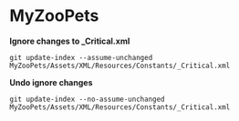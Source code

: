 MyZooPets
=========

**Ignore changes to _Critical.xml**

	git update-index --assume-unchanged MyZooPets/Assets/XML/Resources/Constants/_Critical.xml


**Undo ignore changes**

	git update-index --no-assume-unchanged MyZooPets/Assets/XML/Resources/Constants/_Critical.xml
